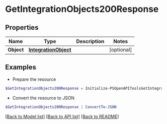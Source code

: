 # GetIntegrationObjects200Response
## Properties

Name | Type | Description | Notes
------------ | ------------- | ------------- | -------------
**Object** | [**IntegrationObject**](IntegrationObject.md) |  | [optional] 

## Examples

- Prepare the resource
```powershell
$GetIntegrationObjects200Response = Initialize-PSOpenAPIToolsGetIntegrationObjects200Response  -Object null
```

- Convert the resource to JSON
```powershell
$GetIntegrationObjects200Response | ConvertTo-JSON
```

[[Back to Model list]](../README.md#documentation-for-models) [[Back to API list]](../README.md#documentation-for-api-endpoints) [[Back to README]](../README.md)

